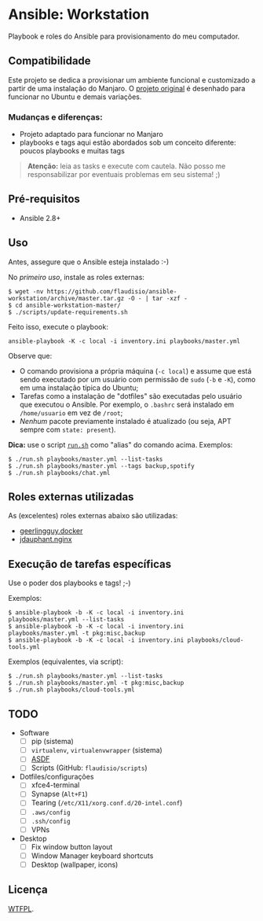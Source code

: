 # Ansible: Workstation

Playbook e roles do Ansible para provisionamento do meu computador.

## Compatibilidade

Este projeto se dedica a provisionar um ambiente funcional e customizado a partir de uma instalação do Manjaro. O [projeto original](https://github.com/flaudisio/ansible-workstation) é desenhado para funcionar no Ubuntu e demais variações.

### Mudanças e diferenças:
* Projeto adaptado para funcionar no Manjaro
* playbooks e tags aqui estão abordados sob um conceito diferente: poucos playbooks e muitas tags


> **Atenção:** leia as tasks e execute com cautela. Não posso me responsabilizar
> por eventuais problemas em seu sistema! ;)

## Pré-requisitos

- Ansible 2.8+

## Uso

Antes, assegure que o Ansible esteja instalado :-)

No _primeiro uso_, instale as roles externas:

```console
$ wget -nv https://github.com/flaudisio/ansible-workstation/archive/master.tar.gz -O - | tar -xzf -
$ cd ansible-workstation-master/
$ ./scripts/update-requirements.sh
```

Feito isso, execute o playbook:

```console
ansible-playbook -K -c local -i inventory.ini playbooks/master.yml
```

Observe que:

- O comando provisiona a própria máquina (`-c local`) e assume que está sendo executado
  por um usuário com permissão de `sudo` (`-b` e `-K`), como em uma instalação típica
  do Ubuntu;
- Tarefas como a instalação de "dotfiles" são executadas pelo usuário que executou
  o Ansible. Por exemplo, o `.bashrc` será instalado em `/home/usuario` em vez de
  `/root`;
- _Nenhum_ pacote previamente instalado é atualizado (ou seja, APT sempre com `state: present`).

**Dica:** use o script [`run.sh`](run.sh) como "alias" do comando acima. Exemplos:

```console
$ ./run.sh playbooks/master.yml --list-tasks
$ ./run.sh playbooks/master.yml --tags backup,spotify
$ ./run.sh playbooks/chat.yml
```

## Roles externas utilizadas

As (excelentes) roles externas abaixo são utilizadas:

- [geerlingguy.docker](https://github.com/geerlingguy/ansible-role-docker)
- [jdauphant.nginx](https://github.com/jdauphant/ansible-role-nginx)

## Execução de tarefas específicas

Use o poder dos playbooks e tags! ;-)

Exemplos:

```console
$ ansible-playbook -b -K -c local -i inventory.ini playbooks/master.yml --list-tasks
$ ansible-playbook -b -K -c local -i inventory.ini playbooks/master.yml -t pkg:misc,backup
$ ansible-playbook -b -K -c local -i inventory.ini playbooks/cloud-tools.yml
```

Exemplos (equivalentes, via script):

```console
$ ./run.sh playbooks/master.yml --list-tasks
$ ./run.sh playbooks/master.yml -t pkg:misc,backup
$ ./run.sh playbooks/cloud-tools.yml
```

## TODO

- Software
  - [ ] pip (sistema)
  - [ ] `virtualenv`, `virtualenvwrapper` (sistema)
  - [ ] [ASDF](https://github.com/asdf-vm/asdf)
  - [ ] Scripts (GitHub: `flaudisio/scripts`)

- Dotfiles/configurações
  - [ ] xfce4-terminal
  - [ ] Synapse (`Alt+F1`)
  - [ ] Tearing (`/etc/X11/xorg.conf.d/20-intel.conf`)
  - [ ] `.aws/config`
  - [ ] `.ssh/config`
  - [ ] VPNs

- Desktop
  - [ ] Fix window button layout
  - [ ] Window Manager keyboard shortcuts
  - [ ] Desktop (wallpaper, icons)

## Licença

[WTFPL](LICENSE).
